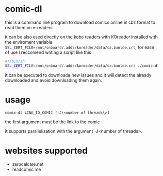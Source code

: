 # comic-dl
this is a command line program to download comics online in cbz format to read them on e-readers

it can be also used directly on the kobo readers with KOreader installed with the enviroment variable `SSL_CERT_FILE=/mnt/onboard/.adds/koreader/data/ca.bunlde.crt`, for ease of use I reccomend writing a script like this
``` bash
#!/bin/sh
SSL_CERT_FILE=/mnt/onboard/.adds/koreader/data/ca.bunlde.crt ./comic-dl-armv7-linux <LINK_TO_COMIC>
```
it can be executed to downloade new issues and it will detect the already downloaded and avoid downloading them again.
# usage
`comic-dl LINK_TO_COMIC [-J\<number of threads\>]`

the first argument must be the link to the comic

it supports parallelization with the argument -J\<number of threads\>.

# websites supported
- zerocalcare.net
- readcomic.me
